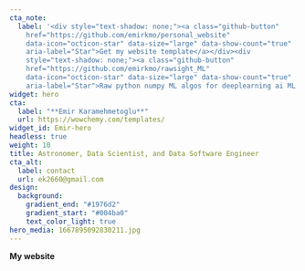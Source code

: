 ```yaml
---
cta_note:
  label: '<div style="text-shadow: none;"><a class="github-button"
    href="https://github.com/emirkmo/personal_website"
    data-icon="octicon-star" data-size="large" data-show-count="true"
    aria-label="Star">Get my website template</a></div><div
    style="text-shadow: none;"><a class="github-button"
    href="https://github.com/emirkmo/rawsight_ML"
    data-icon="octicon-star" data-size="large" data-show-count="true"
    aria-label="Star">Raw python numpy ML algos for deeplearning ai ML course</a></div>'
widget: hero
cta:
  label: "**Emir Karamehmetoglu**"
  url: https://wowchemy.com/templates/
widget_id: Emir-hero
headless: true
weight: 10
title: Astronomer, Data Scientist, and Data Software Engineer
cta_alt:
  label: contact
  url: ek2660@gmail.com
design:
  background:
    gradient_end: "#1976d2"
    gradient_start: "#004ba0"
    text_color_light: true
hero_media: 1667895092830211.jpg
---
```

**My website**

<div class="mb-3"></div>
<!--GitHub Button JS-->
<script async defer src="https://buttons.github.io/buttons.js"></script>